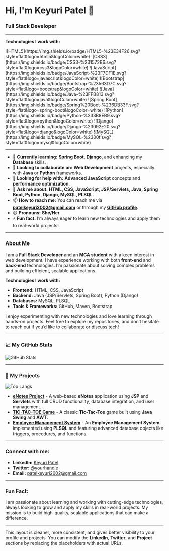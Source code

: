 # Hi, I'm Keyuri Patel 👋
### Full Stack Developer

---

**Technologies I work with:**

<p align="left">
  ![HTML5](https://img.shields.io/badge/HTML5-%23E34F26.svg?style=flat&logo=html5&logoColor=white) 
  ![CSS3](https://img.shields.io/badge/CSS3-%231572B6.svg?style=flat&logo=css3&logoColor=white) 
  ![JavaScript](https://img.shields.io/badge/JavaScript-%23F7DF1E.svg?style=flat&logo=javascript&logoColor=white)
  ![Bootstrap](https://img.shields.io/badge/Bootstrap-%23563D7C.svg?style=flat&logo=bootstrap&logoColor=white)
  ![Java](https://img.shields.io/badge/Java-%23FFB813.svg?style=flat&logo=java&logoColor=white) 
  ![Spring Boot](https://img.shields.io/badge/Spring%20Boot-%236DB33F.svg?style=flat&logo=spring-boot&logoColor=white) 
  ![Python](https://img.shields.io/badge/Python-%233B8EB9.svg?style=flat&logo=python&logoColor=white) 
  ![Django](https://img.shields.io/badge/Django-%23092E20.svg?style=flat&logo=django&logoColor=white)
  ![MySQL](https://img.shields.io/badge/MySQL-%2300f.svg?style=flat&logo=mysql&logoColor=white)
</p>

---

- 🌱 **Currently learning:** **Spring Boot**, **Django**, and enhancing my **Database** skills.
- 👯 **Looking to collaborate on:** **Web Development** projects, especially with **Java** or **Python** frameworks.
- 🤔 **Looking for help with:** **Advanced JavaScript** concepts and **performance optimization**.
- 💬 **Ask me about:** **HTML, CSS, JavaScript, JSP/Servlets, Java, Spring Boot, Python, Django, MySQL, PLSQL**.
- 📫 **How to reach me:** You can reach me via [**patelkeyuri2002@gmail.com**](mailto:patelkeyuri2002@gmail.com) or through my [**GitHub profile**](https://github.com/patelkeyuri2012).
- 😄 **Pronouns:** **She/Her**
- ⚡ **Fun fact:** I’m always eager to learn new technologies and apply them to real-world projects!

---

### About Me

I am a **Full Stack Developer** and an **MCA student** with a keen interest in web development. I have experience working with both **front-end** and **back-end** technologies. I’m passionate about solving complex problems and building efficient, scalable applications.

**Technologies I work with:**

- **Frontend:** HTML, CSS, JavaScript
- **Backend:** Java (JSP/Servlets, Spring Boot), Python (Django)
- **Databases:** MySQL, PLSQL
- **Tools & Frameworks:** GitHub, Maven, Bootstrap

I enjoy experimenting with new technologies and love learning through hands-on projects. Feel free to explore my repositories, and don’t hesitate to reach out if you’d like to collaborate or discuss tech!

---

### 📈 My GitHub Stats

![GitHub Stats](https://github-readme-stats.vercel.app/api?username=patelkeyuri2012&show_icons=true&theme=transparent)

---

### 📂 My Projects

![Top Langs](https://github-readme-stats.vercel.app/api/top-langs/?username=patelkeyuri2012&layout=compact)

- [**eNotes Project**](https://github.com/patelkeyuri2012/enotes) - A web-based **eNotes** application using **JSP** and **Servlets** with full CRUD functionality, database integration, and user management.
- [**TIC-TAC-TOE Game**](https://github.com/patelkeyuri2012/tic-tac-toe) - A classic **Tic-Tac-Toe** game built using **Java Swing** and **AWT**.
- [**Employee Management System**](https://github.com/patelkeyuri2012/employee-management) - An **Employee Management System** implemented using **PLSQL** and featuring advanced database objects like triggers, procedures, and functions.

---

### Connect with me:
- **LinkedIn:** [Keyuri Patel](https://www.linkedin.com/in/your-profile)
- **Twitter:** [@yourhandle](https://twitter.com/yourhandle)
- **Email:** [patelkeyuri2002@gmail.com](mailto:patelkeyuri2002@gmail.com)

---

### Fun Fact:
I am passionate about learning and working with cutting-edge technologies, always looking to grow and apply my skills in real-world projects. My mission is to build high-quality, scalable applications that can make a difference.

---

This layout is cleaner, more consistent, and gives better visibility to your profile and projects. You can modify the **LinkedIn**, **Twitter**, and **Project** sections by replacing the placeholders with actual URLs.
